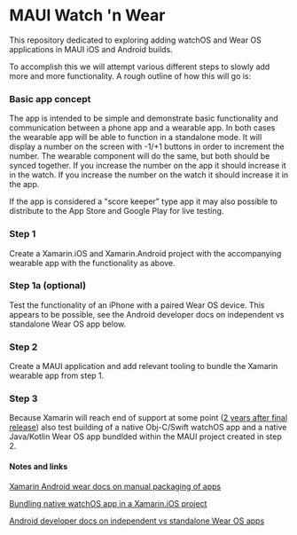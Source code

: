 # MAUI Watch 'n Wear
This repository dedicated to exploring adding watchOS and Wear OS applications in MAUI iOS and Android builds. 

To accomplish this we will attempt various different steps to slowly add more and more functionality. A rough outline of how this will go is:

### Basic app concept
The app is intended to be simple and demonstrate basic functionality and communication between a phone app and a wearable app. In both cases the wearable app will be able to function in a standalone mode. It will display a number on the screen with -1/+1 buttons in order to increment the number. The wearable component will do the same, but both should be synced together. If you increase the number on the app it should increase it in the watch. If you increase the number on the watch it should increase it in the app.

If the app is considered a "score keeper" type app it may also possible to distribute to the App Store and Google Play for live testing.

### Step 1
Create a Xamarin.iOS and Xamarin.Android project with the accompanying wearable app with the functionality as above.

### Step 1a (optional)
Test the functionality of an iPhone with a paired Wear OS device. This appears to be possible, see the Android developer docs on independent vs standalone Wear OS app below.

### Step 2
Create a MAUI application and add relevant tooling to bundle the Xamarin wearable app from step 1.

### Step 3
Because Xamarin will reach end of support at some point ([2 years after final release](https://dotnet.microsoft.com/en-us/platform/support/policy/xamarin)) also test building of a native Obj-C/Swift watchOS app and a native Java/Kotlin Wear OS app bundlded within the MAUI project created in step 2.





#### Notes and links
[Xamarin Android wear docs on manual packaging of apps](https://docs.microsoft.com/en-us/xamarin/android/wear/deploy-test/packaging?tabs=windows#manual-packaging)

[Bundling native watchOS app in a Xamarin.iOS project](https://github.com/xamarin/xamarin-macios/issues/10070)

[Android developer docs on independent vs standalone Wear OS apps](https://developer.android.com/training/wearables/apps/standalone-apps)

